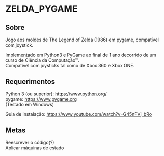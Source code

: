 # ZELDA_PYGAME

## Sobre
Jogo aos moldes de The Legend of Zelda (1986) em pygame, compatível com joystick.  
  
Implementado em Python3 e PyGame ao final de 1 ano decorrido de um curso de Ciência da Computação™.  
Compatível com joysticks tal como de Xbox 360 e Xbox ONE. 
 
  
## Requerimentos

Python 3 (ou superior): https://www.python.org/  
pygame: https://www.pygame.org  
(Testado em Windows)  
    
Guia de instalação: https://www.youtube.com/watch?v=G45nFVj_bRo  
  
## Metas
Reescrever o código(?)  
Aplicar máquinas de estado  
  

